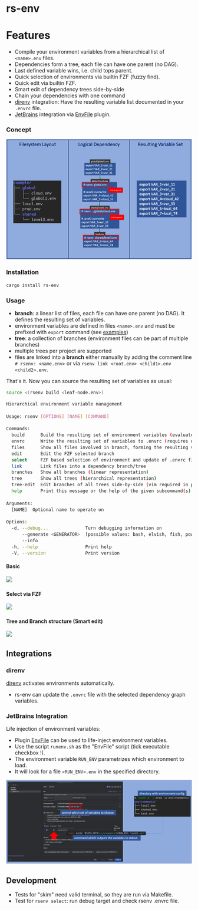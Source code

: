 # rs-env

# Features
- Compile your environment variables from a hierarchical list of `<name>.env` files.
- Dependencies form a tree, each file can have one parent (no DAG).
- Last defined variable wins, i.e. child tops parent.
- Quick selection of environments via builtin FZF (fuzzy find).
- Quick edit via builtin FZF.
- Smart edit of dependency trees side-by-side
- Chain your dependencies with one command
- [direnv](https://direnv.net/) integration: Have the resulting variable list documented in your `.envrc` file.
- [JetBrains](https://www.jetbrains.com/) integration via [EnvFile](https://plugins.jetbrains.com/plugin/7861-envfile) plugin.

### Concept
![concept](doc/concept.png)


### Installation
```bash
cargo install rs-env
```

### Usage
- **branch**: a linear list of files, each file can have one parent (no DAG). It defines the resulting set of variables.
- environment variables are defined in files `<name>.env` and must be prefixed with `export` command
  (see [examples](./rsenv/tests/resources/environments))
- **tree**: a collection of branches (environment files can be part of multiple branches)
- multiple trees per project are supported
- files are linked into a **branch** either manually by adding the comment line `# rsenv: <name.env>`
or via `rsenv link <root.env> <child1>.env <child2>.env`.

That's it. Now you can source the resulting set of variables as usual:
```bash
source <(rsenv build <leaf-node.env>)
```

```bash
Hierarchical environment variable management

Usage: rsenv [OPTIONS] [NAME] [COMMAND]

Commands:
  build      Build the resulting set of environment variables (evaluate branch)
  envrc      Write the resulting set of variables to .envrc (requires direnv)
  files      Show all files involved in branch, forming the resulting variable set
  edit       Edit the FZF selected branch
  select     FZF based selection of environment and update of .envrc file (requires direnv)
  link       Link files into a dependency branch/tree
  branches   Show all branches (linear representation)
  tree       Show all trees (hierarchical representation)
  tree-edit  Edit branches of all trees side-by-side (vim required in path)
  help       Print this message or the help of the given subcommand(s)

Arguments:
  [NAME]  Optional name to operate on

Options:
  -d, --debug...              Turn debugging information on
      --generate <GENERATOR>  [possible values: bash, elvish, fish, powershell, zsh]
      --info                  
  -h, --help                  Print help
  -V, --version               Print version
```

#### Basic
<a href="https://asciinema.org/a/605946?autoplay=1&speed=1.5" target="_blank"><img src="https://asciinema.org/a/605946.svg" /></a>
<br>

#### Select via FZF
<a href="https://asciinema.org/a/605951?autoplay=1&speed=1.5" target="_blank"><img src="https://asciinema.org/a/605951.svg" /></a>
<br>

#### Tree and Branch structure (Smart edit)
<a href="https://asciinema.org/a/605950?autoplay=1&speed=1.5" target="_blank"><img src="https://asciinema.org/a/605950.svg" /></a>
<br>

## Integrations
### direnv
[direnv](https://direnv.net/) activates environments automatically.
- rs-env can update the `.envrc` file with the selected dependency graph variables.


### JetBrains Integration
Life injection of environment variables:
- Plugin [EnvFile](https://plugins.jetbrains.com/plugin/7861-envfile) can be used to life-inject environment variables.
- Use the script `runenv.sh` as the "EnvFile" script (tick executable checkbox !).
- The environment variable `RUN_ENV` parametrizes which environment to load.
- It will look for a file `<RUN_ENV>.env` in the specified directory.

[![jetbrain](doc/jetbrain.png)](doc/jetbrain.png)



## Development
- Tests for "skim" need valid terminal, so they are run via Makefile.
- Test for `rsenv select`: run debug target and check rsenv .envrc file.
